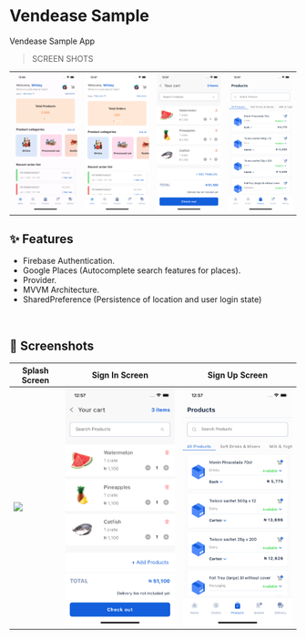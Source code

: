 # Vendease Sample

Vendease Sample App

>SCREEN SHOTS

<div style="text-align: center"><table><tr>
<td style="text-align: center">
<img src="./ss/vendease-sample.gif" width="200"/>
</td>
  <td style="text-align: center">
  <img src="./ss/1.png" width="200"/>
</td>
  <td style="text-align: center">
  <img src="./ss/2.png" width="200"/>
</td>
<td style="text-align: center">
<img src="./ss/3.png" width="200"/>
</td>
  
</tr></table></div>

## ✨ Features
* Firebase Authentication.
* Google Places (Autocomplete search features for places).
* Provider.
* MVVM Architecture.
* SharedPreference (Persistence of location and user login state)

<br>

## 📸 Screenshots
| Splash Screen| Sign In Screen| Sign Up Screen|
|------|-------|-------|
|<img src="ss/vendease-sample.gif.png" width="300">|<img src="ss/2.png" width="300">|<img src="ss/3.png" width="300">|
